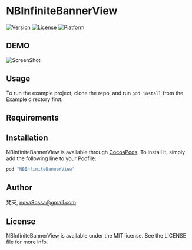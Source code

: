 # NBInfiniteBannerView

[![Version](https://img.shields.io/cocoapods/v/NBInfiniteBannerView.svg?style=flat)](http://cocoapods.org/pods/NBInfiniteBannerView)
[![License](https://img.shields.io/cocoapods/l/NBInfiniteBannerView.svg?style=flat)](http://cocoapods.org/pods/NBInfiniteBannerView)
[![Platform](https://img.shields.io/cocoapods/p/NBInfiniteBannerView.svg?style=flat)](http://cocoapods.org/pods/NBInfiniteBannerView)

## DEMO

![ScreenShot](https://cloud.githubusercontent.com/assets/10275947/11623023/e8c8fd4a-9d04-11e5-8882-3d40b6871d7a.gif)

## Usage

To run the example project, clone the repo, and run `pod install` from the Example directory first.

## Requirements

## Installation

NBInfiniteBannerView is available through [CocoaPods](http://cocoapods.org). To install
it, simply add the following line to your Podfile:

```ruby
pod "NBInfiniteBannerView"
```

## Author

梵天, nova8ossa@gmail.com

## License

NBInfiniteBannerView is available under the MIT license. See the LICENSE file for more info.
